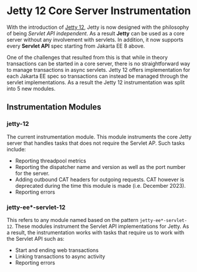 # Jetty 12 Core Server Instrumentation

With the introduction of [Jetty 12](https://webtide.com/introducing-jetty-12/), Jetty is now designed with the philosophy of being *Servlet API independent*.
As a result **Jetty** can be used as a core server without any involvement with servlets. 
In addition, it now supports every **Servlet API** spec starting from Jakarta EE 8 above.

One of the challenges that resulted from this is that while in theory transactions can
be started in a core server, there is no straightforward way to manage transactions
in async servlets. Jetty 12 offers implementation for each Jakarta EE spec so transactions can instead be 
managed through the servlet implementations. As a result the Jetty 12 instrumentation was split into 5 new modules.

## Instrumentation Modules

### jetty-12 
The current instrumentation module. This module instruments the core Jetty server that handles tasks that does not require the Servlet AP. Such tasks include:

- Reporting threadpool metrics
- Reporting the dispatcher name and version as well as the port number for the server.
- Adding outbound CAT headers for outgoing requests. CAT however is deprecated during the time this module is made (i.e. December 2023).
- Reporting errors

### jetty-ee*-servlet-12
This refers to any module named based on the pattern `jetty-ee*-servlet-12`.
These modules instrument the Servlet API implementations for Jetty.
As a result, the instrumentation works with tasks that require us to work with the Servlet API such as:

- Start and ending web transactions
- Linking transactions to async activity
- Reporting errors